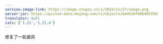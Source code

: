 ```yaml
---
version-image-link: https://image.stapxs.cn/i/2024/11/27/image.png
server-jar: https://piston-data.mojang.com/v1/objects/b4452bf086905750376d2014c3b1063aca14320f/server.jar
translator: null
cats: ['1.21','1.21.4']
---
```

修复了一些漏洞
